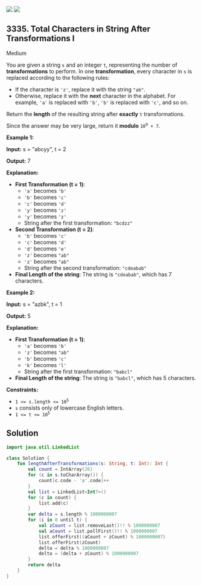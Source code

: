[![](https://img.shields.io/github/stars/javadev/LeetCode-in-Kotlin?label=Stars&style=flat-square)](https://github.com/javadev/LeetCode-in-Kotlin)
[![](https://img.shields.io/github/forks/javadev/LeetCode-in-Kotlin?label=Fork%20me%20on%20GitHub%20&style=flat-square)](https://github.com/javadev/LeetCode-in-Kotlin/fork)

## 3335\. Total Characters in String After Transformations I

Medium

You are given a string `s` and an integer `t`, representing the number of **transformations** to perform. In one **transformation**, every character in `s` is replaced according to the following rules:

*   If the character is `'z'`, replace it with the string `"ab"`.
*   Otherwise, replace it with the **next** character in the alphabet. For example, `'a'` is replaced with `'b'`, `'b'` is replaced with `'c'`, and so on.

Return the **length** of the resulting string after **exactly** `t` transformations.

Since the answer may be very large, return it **modulo** <code>10<sup>9</sup> + 7</code>.

**Example 1:**

**Input:** s = "abcyy", t = 2

**Output:** 7

**Explanation:**

*   **First Transformation (t = 1)**:
    *   `'a'` becomes `'b'`
    *   `'b'` becomes `'c'`
    *   `'c'` becomes `'d'`
    *   `'y'` becomes `'z'`
    *   `'y'` becomes `'z'`
    *   String after the first transformation: `"bcdzz"`
*   **Second Transformation (t = 2)**:
    *   `'b'` becomes `'c'`
    *   `'c'` becomes `'d'`
    *   `'d'` becomes `'e'`
    *   `'z'` becomes `"ab"`
    *   `'z'` becomes `"ab"`
    *   String after the second transformation: `"cdeabab"`
*   **Final Length of the string**: The string is `"cdeabab"`, which has 7 characters.

**Example 2:**

**Input:** s = "azbk", t = 1

**Output:** 5

**Explanation:**

*   **First Transformation (t = 1)**:
    *   `'a'` becomes `'b'`
    *   `'z'` becomes `"ab"`
    *   `'b'` becomes `'c'`
    *   `'k'` becomes `'l'`
    *   String after the first transformation: `"babcl"`
*   **Final Length of the string**: The string is `"babcl"`, which has 5 characters.

**Constraints:**

*   <code>1 <= s.length <= 10<sup>5</sup></code>
*   `s` consists only of lowercase English letters.
*   <code>1 <= t <= 10<sup>5</sup></code>

## Solution

```kotlin
import java.util.LinkedList

class Solution {
    fun lengthAfterTransformations(s: String, t: Int): Int {
        val count = IntArray(26)
        for (c in s.toCharArray()) {
            count[c.code - 'a'.code]++
        }
        val list = LinkedList<Int?>()
        for (c in count) {
            list.add(c)
        }
        var delta = s.length % 1000000007
        for (i in 0 until t) {
            val zCount = list.removeLast()!! % 1000000007
            val aCount = list.pollFirst()!! % 1000000007
            list.offerFirst((aCount + zCount) % 1000000007)
            list.offerFirst(zCount)
            delta = delta % 1000000007
            delta = (delta + zCount) % 1000000007
        }
        return delta
    }
}
```